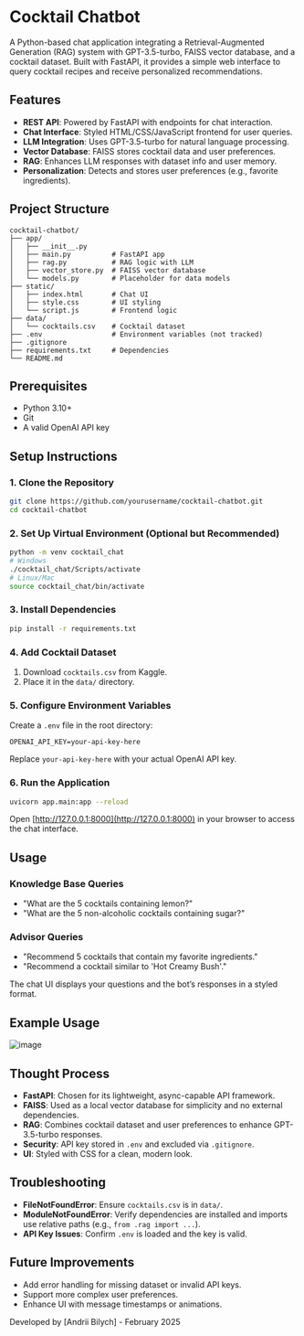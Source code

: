 # Cocktail Chatbot

A Python-based chat application integrating a Retrieval-Augmented Generation (RAG) system with GPT-3.5-turbo, FAISS vector database, and a cocktail dataset. Built with FastAPI, it provides a simple web interface to query cocktail recipes and receive personalized recommendations.

## Features

- **REST API**: Powered by FastAPI with endpoints for chat interaction.
- **Chat Interface**: Styled HTML/CSS/JavaScript frontend for user queries.
- **LLM Integration**: Uses GPT-3.5-turbo for natural language processing.
- **Vector Database**: FAISS stores cocktail data and user preferences.
- **RAG**: Enhances LLM responses with dataset info and user memory.
- **Personalization**: Detects and stores user preferences (e.g., favorite ingredients).

## Project Structure

```
cocktail-chatbot/
├── app/
│   ├── __init__.py
│   ├── main.py          # FastAPI app
│   ├── rag.py           # RAG logic with LLM
│   ├── vector_store.py  # FAISS vector database
│   └── models.py        # Placeholder for data models
├── static/
│   ├── index.html       # Chat UI
│   ├── style.css        # UI styling
│   └── script.js        # Frontend logic
├── data/
│   └── cocktails.csv    # Cocktail dataset
├── .env                 # Environment variables (not tracked)
├── .gitignore
├── requirements.txt     # Dependencies
└── README.md
```

## Prerequisites

- Python 3.10+
- Git
- A valid OpenAI API key

## Setup Instructions

### 1. Clone the Repository

```bash
git clone https://github.com/yourusername/cocktail-chatbot.git
cd cocktail-chatbot
```

### 2. Set Up Virtual Environment (Optional but Recommended)

```bash
python -m venv cocktail_chat
# Windows
./cocktail_chat/Scripts/activate
# Linux/Mac
source cocktail_chat/bin/activate
```

### 3. Install Dependencies

```bash
pip install -r requirements.txt
```

### 4. Add Cocktail Dataset

1. Download `cocktails.csv` from Kaggle.
2. Place it in the `data/` directory.

### 5. Configure Environment Variables

Create a `.env` file in the root directory:

```
OPENAI_API_KEY=your-api-key-here
```

Replace `your-api-key-here` with your actual OpenAI API key.

### 6. Run the Application

```bash
uvicorn app.main:app --reload
```

Open [http://127.0.0.1:8000](http://127.0.0.1:8000) in your browser to access the chat interface.

## Usage

### Knowledge Base Queries

- "What are the 5 cocktails containing lemon?"
- "What are the 5 non-alcoholic cocktails containing sugar?"

### Advisor Queries

- "Recommend 5 cocktails that contain my favorite ingredients."
- "Recommend a cocktail similar to 'Hot Creamy Bush'."

The chat UI displays your questions and the bot’s responses in a styled format.

## Example Usage
![image](https://github.com/user-attachments/assets/c0a8ebe8-0254-4f56-a00b-91549005ca5f)

## Thought Process

- **FastAPI**: Chosen for its lightweight, async-capable API framework.
- **FAISS**: Used as a local vector database for simplicity and no external dependencies.
- **RAG**: Combines cocktail dataset and user preferences to enhance GPT-3.5-turbo responses.
- **Security**: API key stored in `.env` and excluded via `.gitignore`.
- **UI**: Styled with CSS for a clean, modern look.

## Troubleshooting

- **FileNotFoundError**: Ensure `cocktails.csv` is in `data/`.
- **ModuleNotFoundError**: Verify dependencies are installed and imports use relative paths (e.g., `from .rag import ...`).
- **API Key Issues**: Confirm `.env` is loaded and the key is valid.

## Future Improvements

- Add error handling for missing dataset or invalid API keys.
- Support more complex user preferences.
- Enhance UI with message timestamps or animations.

Developed by [Andrii Bilych] - February 2025

